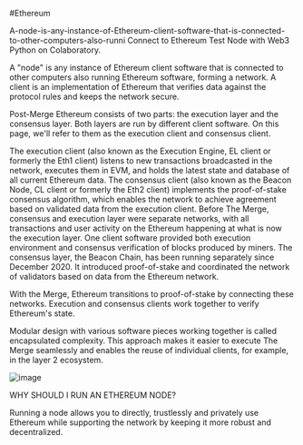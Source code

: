 #Ethereum


A-node-is-any-instance-of-Ethereum-client-software-that-is-connected-to-other-computers-also-runni
Connect to Ethereum Test Node with Web3 Python on Colaboratory. 


A "node" is any instance of Ethereum client software that is connected to other computers also running Ethereum software, forming a network. A client is an implementation of Ethereum that verifies data against the protocol rules and keeps the network secure.

Post-Merge Ethereum consists of two parts: the execution layer and the consensus layer. Both layers are run by different client software. On this page, we'll refer to them as the execution client and consensus client.

The execution client (also known as the Execution Engine, EL client or formerly the Eth1 client) listens to new transactions broadcasted in the network, executes them in EVM, and holds the latest state and database of all current Ethereum data.
The consensus client (also known as the Beacon Node, CL client or formerly the Eth2 client) implements the proof-of-stake consensus algorithm, which enables the network to achieve agreement based on validated data from the execution client.
Before The Merge, consensus and execution layer were separate networks, with all transactions and user activity on the Ethereum happening at what is now the execution layer. One client software provided both execution environment and consensus verification of blocks produced by miners. The consensus layer, the Beacon Chain, has been running separately since December 2020. It introduced proof-of-stake and coordinated the network of validators based on data from the Ethereum network.

With the Merge, Ethereum transitions to proof-of-stake by connecting these networks. Execution and consensus clients work together to verify Ethereum's state.

Modular design with various software pieces working together is called encapsulated complexity. This approach makes it easier to execute The Merge seamlessly and enables the reuse of individual clients, for example, in the layer 2 ecosystem.

![image](https://user-images.githubusercontent.com/28503366/206746566-5095bfa7-80a9-4892-92f5-3fe4a33a04c9.png)


WHY SHOULD I RUN AN ETHEREUM NODE?

Running a node allows you to directly, trustlessly and privately use Ethereum while supporting the network by keeping it more robust and decentralized.
